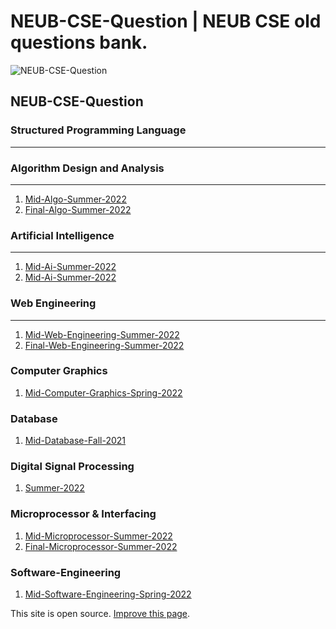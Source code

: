 # NEUB-CSE-Question | NEUB CSE old questions bank.
![NEUB-CSE-Question](https://socialify.git.ci/mamutalib/NEUB-CSE-Question/image?description=1&font=Inter&forks=1&language=1&name=1&owner=1&pattern=Floating%20Cogs&pulls=1&stargazers=1&theme=Light)

NEUB-CSE-Question
-----------------

### Structured Programming Language

* * *

### Algorithm Design and Analysis

* * *

1.  [Mid-Algo-Summer-2022](https://mamutalib.github.io/NEUB-CSE-Question/DOCS/Algorithm-Design-&-Analysis/Mid-Algo-Summer-2022.pdf)
2.  [Final-Algo-Summer-2022](https://mamutalib.github.io/NEUB-CSE-Question/DOCS/Algorithm-Design-&-Analysis/Final-Algo-Summer-2022.pdf)

### Artificial Intelligence

* * *

1.  [Mid-Ai-Summer-2022](https://mamutalib.github.io/NEUB-CSE-Question/DOCS/Artificial-Intelligence/Mid-Ai-Summer-2022.pdf)
2.  [Mid-Ai-Summer-2022](https://mamutalib.github.io/NEUB-CSE-Question/DOCS/Artificial-Intelligence/Final-Ai-Summer-2022.pdf)

### Web Engineering

* * *

1.  [Mid-Web-Engineering-Summer-2022](https://mamutalib.github.io/NEUB-CSE-Question/DOCS/Web-Engineering/Mid-Web-Engineering-Summer-2022.pdf)
2.  [Final-Web-Engineering-Summer-2022](https://mamutalib.github.io/NEUB-CSE-Question/DOCS/Web-Engineering/Final-Web-Engineering-Summer-2022.pdf)

### Computer Graphics

1.  [Mid-Computer-Graphics-Spring-2022](https://mamutalib.github.io/NEUB-CSE-Question/DOCS/Computer-Graphics/Mid-Computer-Graphics-Spring-2022.pdf)

### Database

1.  [Mid-Database-Fall-2021](https://mamutalib.github.io/NEUB-CSE-Question/DOCS/Database-System/Mid-Database-Fall-2021.pdf)

### Digital Signal Processing

1.  [Summer-2022](https://mamutalib.github.io/NEUB-CSE-Question/DOCS/Digital-Signal-Processing/Dsp-Question.pdf)

### Microprocessor & Interfacing

1.  [Mid-Microprocessor-Summer-2022](https://mamutalib.github.io/NEUB-CSE-Question/DOCS/Microprocessor/Mid-Microprocessor-Summer-2022.pdf)
2.  [Final-Microprocessor-Summer-2022](https://mamutalib.github.io/NEUB-CSE-Question/DOCS/Microprocessor/Final-Microprocessor-Summer-2022.pdf)

### Software-Engineering

1.  [Mid-Software-Engineering-Spring-2022](https://mamutalib.github.io/NEUB-CSE-Question/DOCS/Software-Engineering/Mid-Software-Engineering-Spring-2022.pdf)

This site is open source. [Improve this page](https://github.com/mamutalib/NEUB-CSE-Question/edit/main/README.md).